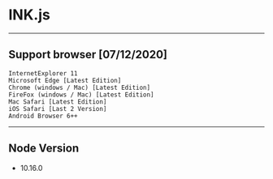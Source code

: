 # INK.js

---

## Support browser [07/12/2020]

```
InternetExplorer 11
Microsoft Edge [Latest Edition]
Chrome (windows / Mac) [Latest Edition]
FireFox (windows / Mac) [Latest Edition]
Mac Safari [Latest Edition]
iOS Safari [Last 2 Version]
Android Browser 6++
```

---

## Node Version

- 10.16.0
